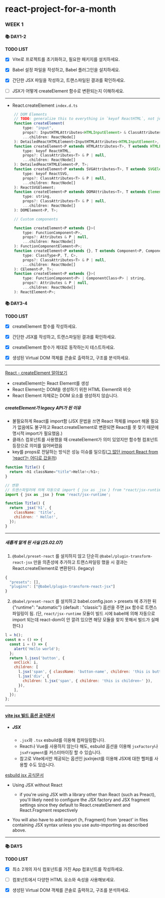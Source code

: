 # react-project-for-a-month

### WEEK 1

#### 📚 DAY1-2

**TODO LIST**

- [x] Vite로 프로젝트를 초기화하고, 필요한 패키지를 설치하세요.

- [x] Babel 설정 파일을 작성하고, Babel 플러그인을 설치하세요.

- [x] 간단한 JSX 파일을 작성하고, 트랜스파일된 결과를 확인하세요.

- [ ] JSX가 어떻게 createElement 함수로 변환되는지 이해하세요.

---

- React.createElement `index.d.ts`

```js
    // DOM Elements
    // TODO: generalize this to everything in `keyof ReactHTML`, not just "input"
    function createElement(
        type: "input",
        props?: InputHTMLAttributes<HTMLInputElement> & ClassAttributes<HTMLInputElement> | null,
        ...children: ReactNode[]
    ): DetailedReactHTMLElement<InputHTMLAttributes<HTMLInputElement>, HTMLInputElement>;
    function createElement<P extends HTMLAttributes<T>, T extends HTMLElement>(
        type: keyof ReactHTML,
        props?: ClassAttributes<T> & P | null,
        ...children: ReactNode[]
    ): DetailedReactHTMLElement<P, T>;
    function createElement<P extends SVGAttributes<T>, T extends SVGElement>(
        type: keyof ReactSVG,
        props?: ClassAttributes<T> & P | null,
        ...children: ReactNode[]
    ): ReactSVGElement;
    function createElement<P extends DOMAttributes<T>, T extends Element>(
        type: string,
        props?: ClassAttributes<T> & P | null,
        ...children: ReactNode[]
    ): DOMElement<P, T>;

    // Custom components

    function createElement<P extends {}>(
        type: FunctionComponent<P>,
        props?: Attributes & P | null,
        ...children: ReactNode[]
    ): FunctionComponentElement<P>;
    function createElement<P extends {}, T extends Component<P, ComponentState>, C extends ComponentClass<P>>(
        type: ClassType<P, T, C>,
        props?: ClassAttributes<T> & P | null,
        ...children: ReactNode[]
    ): CElement<P, T>;
    function createElement<P extends {}>(
        type: FunctionComponent<P> | ComponentClass<P> | string,
        props?: Attributes & P | null,
        ...children: ReactNode[]
    ): ReactElement<P>;
```

#### 📚 DAY3-4

**TODO LIST**

- [x] createElement 함수를 작성하세요.

- [x] 간단한 JSX를 작성하고, 트랜스파일된 결과를 확인하세요.

- [x] createElement 함수가 제대로 동작하는지 테스트하세요.

- [x] 생성된 Virtual DOM 객체를 콘솔로 출력하고, 구조를 분석하세요.

---

[React - createElement 알아보기
](https://velog.io/@sa02045/React-createElement-%EC%95%8C%EC%95%84%EB%B3%B4%EA%B8%B0)

- createElement는 React Element를 생성
- React Element는 DOM을 생성하기 위한 HTML Element와 비슷
- React Element 자체로는 DOM 요소를 생성하지 않습니다.

##### createElement가 legacy API가 된 이유

- 불필요하게 React를 import함 (JSX 문법을 쓰면 React 객체를 import 해올 필요가 없음에도 불구하고 React.createElement로 변환되면 React를 못 찾기 때문에 명시적 import가 필요했음.)
- 클래스 컴포넌트를 사용했을 때 createElement가 의미 있었지만 함수형 컴포넌트 등장으로 의미를 잃어버렸음
- key를 props로 전달하는 방식은 성능 이슈를 일으킴([그 많던 import React from ‘react’는 어디로 갔을까](https://so-so.dev/react/import-react-from-react/))

```js
function Title() {
  return <h1 className="title">Hello!</h1>;
}

// 변환
// 트랜스파일러에 의해 자동으로 import { jsx as _jsx } from "react/jsx-runtime" 가 추가
import { jsx as _jsx } from 'react/jsx-runtime';

function Title() {
  return _jsx('h1', {
    className: 'title',
    children: ' Hello!',
  });
}
```

---

##### 새롭게 알게 된 사실 (25.02.07)

1. `@babel/preset-react` 를 설치하지 않고 단순히 `@babel/plugin-transform-react-jsx` 만을 의존성에 추가하고 트랜스파일링 했을 시 결과는 React.createElement로 변환된다. (legacy)

```js
{
  "presets": [],
  "plugins": ["@babel/plugin-transform-react-jsx"]
}
```

2. `@babel/preset-react` 를 설치하고 babel.config.json > presets 에 추가한 뒤 {"runtime": "automatic"} (default : "classic") 옵션을 주면 jsx 함수로 트랜스 파일링이 됨. (단, `react/jsx-runtime` 모듈이 빌드 시에 babel에 의해 자동으로 import 되는데 react-dom이 안 깔려 있으면 해당 모듈을 찾지 못해서 빌드가 실패한다.)

```js
l = h();
const m = () => {
  const i = () => {
    alert('Hello world');
  };
  return l.jsxs('button', {
    onClick: i,
    children: [
      l.jsx('span', { className: 'button-name', children: 'this is button!' }),
      l.jsx('div', {
        children: l.jsx('span', { children: 'this is children~' }),
      }),
    ],
  });
};
```

---

#### [vite jsx 빌드 옵션 공식문서](https://ko.vitejs.dev/guide/features#jsx)

- ##### JSX
  - `.jsx`와 `.tsx` esbuild를 이용해 컴파일링합니다.
  - React나 Vue를 사용하지 않는다 해도, esbuild 옵션을 이용해 `jsxFactory`나 `jsxFragment`를 커스터마이징 할 수 있습니다.
  - 참고로 Vite에서만 제공되는 옵션인 jsxInject를 이용해 JSX에 대한 헬퍼를 사용할 수도 있습니다.

[esbuild jsx 공식문서](https://esbuild.github.io/content-types/#jsx)

- Using JSX without React

  - if you're using JSX with a library other than React (such as Preact), you'll likely need to configure the JSX factory and JSX fragment settings since they default to React.createElement and React.Fragment respectively

- You will also have to add import {h, Fragment} from 'preact' in files containing JSX syntax unless you use auto-importing as described above.

---

#### 📚 DAY5

**TODO LIST**

- [x] 최소 2개의 자식 컴포넌트를 가진 App 컴포넌트를 작성하세요.

- [ ] 컴포넌트에서 다양한 HTML 요소와 속성을 사용해보세요.

- [x] 생성된 Virtual DOM 객체를 콘솔로 출력하고, 구조를 분석하세요.
